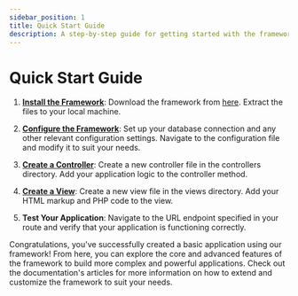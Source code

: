 ```yaml
---
sidebar_position: 1
title: Quick Start Guide
description: A step-by-step guide for getting started with the framework.
---
```


# Quick Start Guide

1. **[Install the Framework](/docs/getting-started/installation)**: Download the framework from [here](https://github.com/EpitechWebAcademiePromo2024/W-PHP-502-MLN-2-2-PiePHP-alexandre1.farrenq/archive/refs/heads/main.zip). Extract the files to your local machine.

2. **[Configure the Framework](/docs/getting-started/configuration)**: Set up your database connection and any other relevant configuration settings. Navigate to the configuration file and modify it to suit your needs.

3. **[Create a Controller](/docs/core-features/routing)**: Create a new controller file in the controllers directory. Add your application logic to the controller method.

4. **[Create a View](/docs/core-features/routing)**: Create a new view file in the views directory. Add your HTML markup and PHP code to the view.

5. **Test Your Application**: Navigate to the URL endpoint specified in your route and verify that your application is functioning correctly.

Congratulations, you've successfully created a basic application using our framework! From here, you can explore the core and advanced features of the framework to build more complex and powerful applications. Check out the documentation's articles for more information on how to extend and customize the framework to suit your needs.
